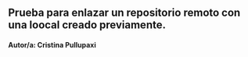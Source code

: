 
## Prueba para enlazar un repositorio remoto con una loocal creado previamente.
#### Autor/a: Cristina Pullupaxi
